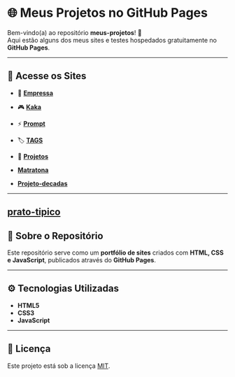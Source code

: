 # 🌐 Meus Projetos no GitHub Pages

Bem-vindo(a) ao repositório **meus-projetos**! 🚀  
Aqui estão alguns dos meus sites e testes hospedados gratuitamente no **GitHub Pages**.

---

## 🔗 Acesse os Sites

- 🏢 [**Empressa**](https://samueltenoriodasilva-ui.github.io/meus-projetos/empressa/)
- 🎮 [**Kaka**](https://samueltenoriodasilva-ui.github.io/meus-projetos/kaka/)
- ⚡ [**Prompt**](https://samueltenoriodasilva-ui.github.io/meus-projetos/prompt/)
- 🏷️ [**TAGS**](https://samueltenoriodasilva-ui.github.io/meus-projetos/TAGS/)
- 📂 [**Projetos**](https://samueltenoriodasilva-ui.github.io/meus-projetos/projetos/)

-  [**Matratona**](https://samueltenoriodasilva-ui.github.io/meus-projetos/prototipo-maratona/)

-  [**Projeto-decadas**](https://samueltenoriodasilva-ui.github.io/meus-projetos/projeto-decadas/)
---

 [**prato-tipico**](https://samueltenoriodasilva-ui.github.io/meus-projetos/prato-tipico/)
 ---

## 📌 Sobre o Repositório
Este repositório serve como um **portfólio de sites** criados com **HTML, CSS e JavaScript**, publicados através do **GitHub Pages**.

---

## ⚙️ Tecnologias Utilizadas
- **HTML5**
- **CSS3**
- **JavaScript**

---

## 📜 Licença
Este projeto está sob a licença [MIT](LICENSE).